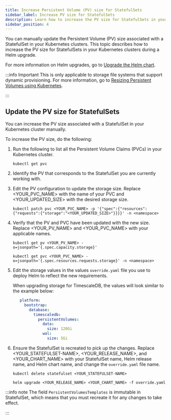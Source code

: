 ```yaml
---
title: Increase Persistent Volume (PV) size for StatefulSets
sidebar_label: Increase PV size for StatefulSets
description: Learn how to increase the PV size for StatefulSets in your Kubernetes cluster during a Helm upgrade.
sidebar_position: 4
---
```


You can manually update the Persistent Volume (PV) size associated with a StatefulSet in your Kubernetes clusters. This topic describes how to increase the PV size for StatefulSets in your Kubernetes clusters during a Helm upgrade.

For more information on Helm upgrades, go to [Upgrade the Helm chart](/docs/self-managed-enterprise-edition/self-managed-helm-based-install/upgrade-helm-chart).

:::info Important
This is only applicable to storage file systems that support dynamic provisioning. For more information, go to [Resizing Persistent Volumes using Kubernetes](https://kubernetes.io/blog/2018/07/12/resizing-persistent-volumes-using-kubernetes/).

:::

## Update the PV size for StatefulSets

You can increase the PV size associated with a StatefulSet in your Kubernetes cluster manually.

To increase the PV size, do the following:

1. Run the following to list all the Persistent Volume Claims (PVCs) in your Kubernetes cluster.

   ```
   kubectl get pvc
   ```

2. Identify the PV that corresponds to the StatefulSet you are currently working with.


3. Edit the PV configuration to update the storage size. Replace \<YOUR_PVC_NAME> with the name of your PVC and \<YOUR_UPDATED_SIZE> with the desired storage size.

   ```
   kubectl patch pvc <YOUR_PVC_NAME> -p '{"spec":{"resources":{"requests":{"storage":"<YOUR_UPDATED_SIZE>"}}}}' -n <namespace>
   ```

4. Verify that the PV and PVC have been updated with the new size. Replace \<YOUR_PV_NAME> and \<YOUR_PVC_NAME> with your applicable names.

   ```
   kubectl get pv <YOUR_PV_NAME> -o=jsonpath='{.spec.capacity.storage}'
   ```

   ```
   kubectl get pvc <YOUR_PVC_NAME> -o=jsonpath='{.spec.resources.requests.storage}' -n <namespace>
   ```

5. Edit the storage values in the values `override.yaml` file you use to deploy Helm to reflect the new requirements.

   When upgrading storage for TimescaleDB, the values will look similar to the example below:

   ```yaml
      platform:
        bootstrap:
          database:
            timescaledb:
              persistentVolumes:
                data:
                  size: 120Gi
                wal:
                  size: 5Gi
   ```

6. Ensure the StatefulSet is recreated to pick up the changes. Replace \<YOUR_STATEFULSET-NAME>, \<YOUR_RELEASE_NAME>, and \<YOUR_CHART_NAME> with your StatefulSet name, Helm release name, and Helm chart name, and change the `override.yaml` file name.

   ```
   kubectl delete statefulset <YOUR_STATEFULSET-NAME>
   ```

   ```
   helm upgrade <YOUR_RELEASE_NAME> <YOUR_CHART_NAME> -f override.yaml
   ```

:::info note
The field `PersistentVolumesTemplates` is immutable in StatefulSet, which means that you must recreate it for any changes to take effect.

:::
